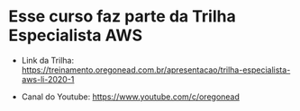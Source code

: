 # Esse curso faz parte da Trilha Especialista AWS

- Link da Trilha: https://treinamento.oregonead.com.br/apresentacao/trilha-especialista-aws-li-2020-1

- Canal do Youtube: https://www.youtube.com/c/oregonead